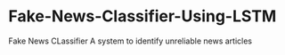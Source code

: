 # Fake-News-Classifier-Using-LSTM

Fake News CLassifier
A system to identify unreliable news articles
